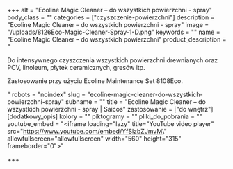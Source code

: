 +++
alt = "Ecoline Magic Cleaner – do wszystkich powierzchni - spray"
body_class = ""
categories = ["czyszczenie-powierzchni"]
description = "Ecoline Magic Cleaner – do wszystkich powierzchni - spray"
image = "/uploads/8126Eco-Magic-Cleaner-Spray-1-D.png"
keywords = ""
name = "Ecoline Magic Cleaner – do wszystkich powierzchni"
product_description = "<p>Do intensywnego czyszczenia wszystkich powierzchni drewnianych oraz PCV, linoleum, płytek ceramicznych, gresów itp.</p><p>Zastosowanie przy użyciu Ecoline Maintenance Set 8108Eco.</p>"
robots = "noindex"
slug = "ecoline-magic-cleaner-do-wszystkich-powierzchni-spray"
subname = ""
title = "Ecoline Magic Cleaner – do wszystkich powierzchni - spray | Saicos"
zastosowanie = ["do wnętrz"]
[dodatkowy_opis]
kolory = ""
piktogramy = ""
pliki_do_pobrania = ""
youtube_embed = "<iframe loading=\"lazy\" title=\"YouTube video player\" src=\"https://www.youtube.com/embed/YfSlzbZJmvM\" allowfullscreen=\"allowfullscreen\" width=\"560\" height=\"315\" frameborder=\"0\"></iframe>"

+++
